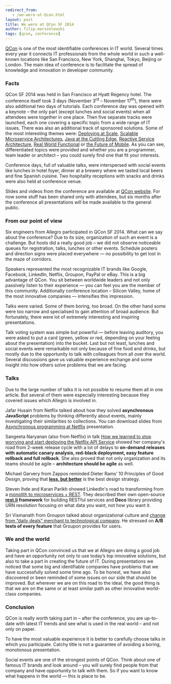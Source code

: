 ```yaml
---
redirect_from:
   - /we-were-at-Qcon.html
layout: post
title: We were at QCon SF 2014
author: filip.marszelewski
tags: [qcon, conference]
---
```


[QCon](http://qconferences.com/) is one of the most identifiable conferences in IT world. Several times every year it connects IT professionals
from the whole world in such a well-known locations like San Francisco, New York, Shanghai, Tokyo, Beijing or London.
The main idea of conference is to facilitate the spread of knowledge and innovation in developer community.

### Facts

QCon SF 2014 was held in San Francisco at Hyatt Regency hotel. The conference itself took 3 days
(November 3<sup>rd</sup> – November 17<sup>th</sup>), there were also additional two days of tutorials. Each conference day was opened
with a keynote – the only part (except lunches and social events) when all attendees were together in one place.
Then five separate tracks were launched, each one covering a specific topic from a wide range of IT issues. 
There was also an additional track of sponsored solutions. Some of the most interesting themes were:
[Deploying at Scale](https://qconsf.com/track/deploying-scale),
[Scalable Microservice Architectures](https://qconsf.com/track/scalable-microservice-architectures),
[Java at the Cutting Edge](https://qconsf.com/track/java-cutting-edge),
[Reactive Service Architecture](https://qconsf.com/track/reactive-service-architecture),
[Real World Functional](https://qconsf.com/track/real-world-functional) or
[the Future of Mobile](https://qconsf.com/track/future-mobile). As you can see, differentiated topics were provided and
whether you are a programmer, team leader or architect – you could surely find one that fit your interests. 

Conference days, full of valuable talks, were interspersed with social events like lunches in hotel foyer, dinner
at a brewery where we tasted local beers and fine Spanish cuisine. Two hospitality receptions with snacks and
drinks were also held at conference venue.

Slides and videos from the conference are available at [QCon website](https://qconsf.com/schedule). For now some stuff has been shared only
with attendees, but six months after the conference all presentations will be made available to the general public.

### From our point of view

Six engineers from Allegro participated in QCon SF 2014. What can we say about the conference?
Due to its size, organization of such an event is a challenge. But hosts did a really good job – we did not observe
noticeable queues for registration, talks, lunches or other events.
Schedule posters and direction signs were placed everywhere — no possibility to get lost in the maze of corridors.

Speakers represented the most recognizable IT brands like Google, Facebook, LinkedIn, Netflix, Groupon, PayPal
or eBay. This is a big advantage of QCon. You sit between worldwide leaders and not only passively listen
to their experience — you can feel you are the member of this community. Additionally conference location –
Silicon Valley, home of the most innovative companies — intensifies this impression.

Talks were varied. Some of them boring, too broad. On the other hand some were
too narrow and specialised to gain attention of broad audience. But fortunately, there were lot of extremely
interesting and inspiring presentations.

Talk voting system was simple but powerful — before leaving auditory, you were asked to put a card
(green, yellow or red, depending on your feeling about the presentation) into the bucket.
Last but not least, lunches and social events were remarkable not only because of fine food and drinks,
but mostly due to the opportunity to talk with colleagues from all over the world. Several discussions gave
us valuable experience exchange and some insight into how others solve problems that we are facing.

### Talks

Due to the large number of talks it is not possible to resume them all in one article. But several of them were especially
interesting because they covered issues which Allegro is involved in. 

Jafar Husain from Netflix talked about how they solved **asynchronous JavaScript** problems by thinking differently
about events, mainly investigating their similarities to collections. You can download slides
from [Asynchronous programming at Netflix](https://qconsf.com/system/files/presentation-slides/Async%20Javascript%20at%20Netflix-reloaded.pptx)
presentation.

Sangeeta Naryanan (also from Netflix) in talk 
[How we learned to stop worrying and start deploying the Netflix API Service](https://qconsf.com/system/files/presentation-slides/qconsf_2014_netflix_API%20%281%29%28FILEminimizer%29.pdf)
showed her company's road from 2-week release cycle with a lot of delays to **on-demand releases with automatic
canary analysis, red-black deployment, easy feature rollback and full rollback**. She also proved that not
only organization and its teams should be agile – **architecture should be agile** as well.

Michael Garvery from Zappos reminded Dieter Rams’ 10 Principles of Good Design, proving that
**[less, but better](https://qconsf.com/system/files/presentation-slides/QCon-Design-MG.pdf)** is the best design strategy.

Steven Ihde and Karan Parikh showed LinkedIn's road to transforming from a
[monolith to microservices + REST](https://qconsf.com/system/files/presentation-slides/Rest.li%20and%20Deco.pptx).
They described their own open-source **[rest.li](http://rest.li/) framework** for building RESTful services and **Deco** library
providing URN resolution focusing on what data you want, not how you want it.

Sri Vismanath from Groupon talked about organizational culture and
[change from ”daily deals” merchant to technological company](https://qconsf.com/system/files/presentation-slides/Sri%20QCon%20SF%20updated%20v3.pptx).
He stressed on **A/B tests of every feature** that Groupon provides for users.

### We and the world

Taking part in QCon convinced us that we at Allegro are doing a good job and have an opportunity not only to
use today’s top innovative solutions, but also to take a part in creating the future of IT.
During presentations we noticed that some big and identifiable companies have problems that we have
successfully solved some time ago. To be honest, we have also discovered or been reminded of some issues on our side
that should be improved. But wherever we are on this road to the ideal, the good thing is that we are on the same or
at least similar path as other innovative world-class companies.

### Conclusion

QCon is really worth taking part in – after the conference, you are up-to-date with latest IT trends and see
what is used in the real world – and not only on paper.

To have the most valuable experience it is better to carefully choose talks in which you participate.
Catchy title is not a guarantee of avoiding a boring, monotonous presentation.

Social events are one of the strongest points of QCon. Think about one of famous IT brands and look around –
you will surely find people from that company and have opportunity to talk with them.
So if you want to know what happens in the world — this is place to be.